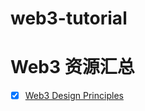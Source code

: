 # web3-tutorial
# Web3 资源汇总

* [x] [Web3 Design Principles](https://medium.com/@lyricalpolymath/web3-design-principles-f21db2f240c1)
